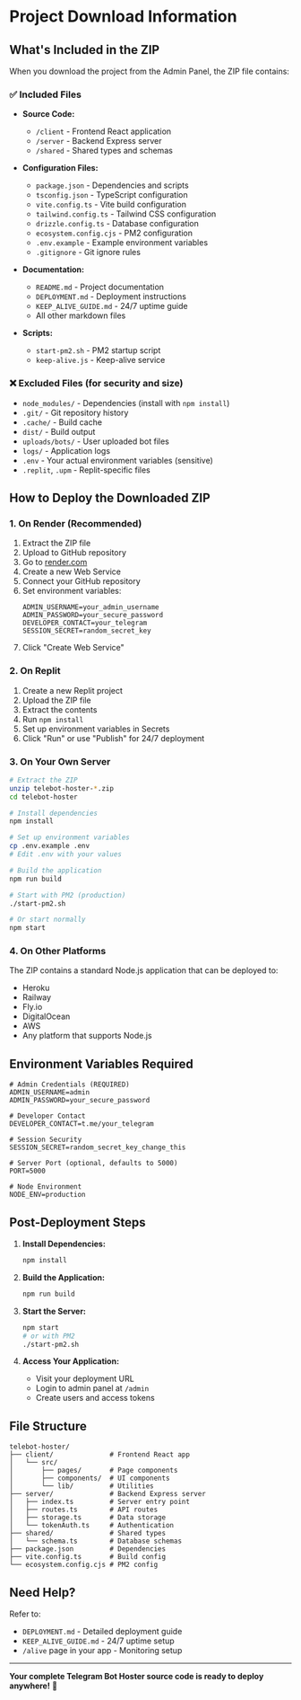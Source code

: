 # Project Download Information

## What's Included in the ZIP

When you download the project from the Admin Panel, the ZIP file contains:

### ✅ Included Files

- **Source Code:**
  - `/client` - Frontend React application
  - `/server` - Backend Express server
  - `/shared` - Shared types and schemas
  
- **Configuration Files:**
  - `package.json` - Dependencies and scripts
  - `tsconfig.json` - TypeScript configuration
  - `vite.config.ts` - Vite build configuration
  - `tailwind.config.ts` - Tailwind CSS configuration
  - `drizzle.config.ts` - Database configuration
  - `ecosystem.config.cjs` - PM2 configuration
  - `.env.example` - Example environment variables
  - `.gitignore` - Git ignore rules

- **Documentation:**
  - `README.md` - Project documentation
  - `DEPLOYMENT.md` - Deployment instructions
  - `KEEP_ALIVE_GUIDE.md` - 24/7 uptime guide
  - All other markdown files

- **Scripts:**
  - `start-pm2.sh` - PM2 startup script
  - `keep-alive.js` - Keep-alive service

### ❌ Excluded Files (for security and size)

- `node_modules/` - Dependencies (install with `npm install`)
- `.git/` - Git repository history
- `.cache/` - Build cache
- `dist/` - Build output
- `uploads/bots/` - User uploaded bot files
- `logs/` - Application logs
- `.env` - Your actual environment variables (sensitive)
- `.replit`, `.upm` - Replit-specific files

## How to Deploy the Downloaded ZIP

### 1. **On Render (Recommended)**

1. Extract the ZIP file
2. Upload to GitHub repository
3. Go to [render.com](https://render.com)
4. Create a new Web Service
5. Connect your GitHub repository
6. Set environment variables:
   ```
   ADMIN_USERNAME=your_admin_username
   ADMIN_PASSWORD=your_secure_password
   DEVELOPER_CONTACT=your_telegram
   SESSION_SECRET=random_secret_key
   ```
7. Click "Create Web Service"

### 2. **On Replit**

1. Create a new Replit project
2. Upload the ZIP file
3. Extract the contents
4. Run `npm install`
5. Set up environment variables in Secrets
6. Click "Run" or use "Publish" for 24/7 deployment

### 3. **On Your Own Server**

```bash
# Extract the ZIP
unzip telebot-hoster-*.zip
cd telebot-hoster

# Install dependencies
npm install

# Set up environment variables
cp .env.example .env
# Edit .env with your values

# Build the application
npm run build

# Start with PM2 (production)
./start-pm2.sh

# Or start normally
npm start
```

### 4. **On Other Platforms**

The ZIP contains a standard Node.js application that can be deployed to:
- Heroku
- Railway
- Fly.io
- DigitalOcean
- AWS
- Any platform that supports Node.js

## Environment Variables Required

```env
# Admin Credentials (REQUIRED)
ADMIN_USERNAME=admin
ADMIN_PASSWORD=your_secure_password

# Developer Contact
DEVELOPER_CONTACT=t.me/your_telegram

# Session Security
SESSION_SECRET=random_secret_key_change_this

# Server Port (optional, defaults to 5000)
PORT=5000

# Node Environment
NODE_ENV=production
```

## Post-Deployment Steps

1. **Install Dependencies:**
   ```bash
   npm install
   ```

2. **Build the Application:**
   ```bash
   npm run build
   ```

3. **Start the Server:**
   ```bash
   npm start
   # or with PM2
   ./start-pm2.sh
   ```

4. **Access Your Application:**
   - Visit your deployment URL
   - Login to admin panel at `/admin`
   - Create users and access tokens

## File Structure

```
telebot-hoster/
├── client/              # Frontend React app
│   └── src/
│       ├── pages/       # Page components
│       ├── components/  # UI components
│       └── lib/         # Utilities
├── server/              # Backend Express server
│   ├── index.ts         # Server entry point
│   ├── routes.ts        # API routes
│   ├── storage.ts       # Data storage
│   └── tokenAuth.ts     # Authentication
├── shared/              # Shared types
│   └── schema.ts        # Database schemas
├── package.json         # Dependencies
├── vite.config.ts       # Build config
└── ecosystem.config.cjs # PM2 config
```

## Need Help?

Refer to:
- `DEPLOYMENT.md` - Detailed deployment guide
- `KEEP_ALIVE_GUIDE.md` - 24/7 uptime setup
- `/alive` page in your app - Monitoring setup

---

**Your complete Telegram Bot Hoster source code is ready to deploy anywhere!** 🚀
